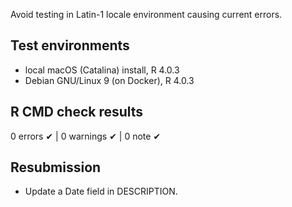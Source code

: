 Avoid testing in Latin-1 locale environment causing current errors.

## Test environments

- local macOS (Catalina) install, R 4.0.3
- Debian GNU/Linux 9 (on Docker), R 4.0.3

## R CMD check results

0 errors ✔ | 0 warnings ✔ | 0 note ✔

## Resubmission

- Update a Date field in DESCRIPTION.
